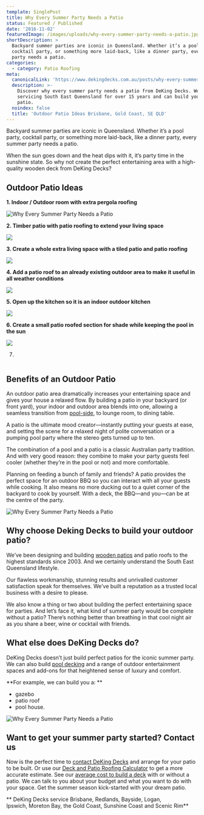 ```yaml
---
template: SinglePost
title: Why Every Summer Party Needs a Patio
status: Featured / Published
date: '2016-11-02'
featuredImage: /images/uploads/why-every-summer-party-needs-a-patio.jpg
shortDescription: >
  Backyard summer parties are iconic in Queensland. Whether it’s a pool party,
  cocktail party, or something more laid-back, like a dinner party, every summer
  party needs a patio.
categories:
  - category: Patio Roofing
meta:
  canonicalLink: 'https://www.dekingdecks.com.au/posts/why-every-summer-party-needs-a-patio/'
  description: >-
    Discover why every summer party needs a patio from DeKing Decks. We've been
    servicing South East Queensland for over 15 years and can build your dream
    patio.
  noindex: false
  title: 'Outdoor Patio Ideas Brisbane, Gold Coast, SE QLD'
---
```

Backyard summer parties are iconic in Queensland. Whether it’s a pool party, cocktail party, or something more laid-back, like a dinner party, every summer party needs a patio.

When the sun goes down and the heat dips with it, it’s party time in the sunshine state. So why not create the perfect entertaining area with a high-quality wooden deck from DeKing Decks?

## Outdoor Patio Ideas

**1. Indoor / Outdoor room with extra pergola roofing**

![Why Every Summer Party Needs a Patio](/images/uploads/why-every-summer-party-needs-a-patio.jpg)

**2. Timber patio with patio roofing to extend your living space**

![](/images/uploads/deking-timber-deck-and-patio-roofing.jpg)

**3. Create a whole extra living space with a tiled patio and patio roofing**

![](/images/uploads/patios-verandah-carport-outback-gable-04.jpg)

**4. Add a patio roof to an already existing outdoor area to make it useful in all weather conditions**

![](/images/uploads/cooldekredlandbaymerbauposts.jpg)

**5. Open up the kitchen so it is an indoor outdoor kitchen**

![](/images/uploads/how-does-a-patio-cover-add-value-to-a-home.jpg)

**6. Create a small patio roofed section for shade while keeping the pool in the sun**

![](/images/uploads/img_7453.jpg)



7. 

![]()



## Benefits of an Outdoor Patio

An outdoor patio area dramatically increases your entertaining space and gives your house a relaxed flow. By building a patio in your backyard (or front yard), your indoor and outdoor area blends into one, allowing a seamless transition from [pool-side](https://www.dekingdecks.com.au/services/pool-decking/), to lounge room, to dining table.

A patio is the ultimate mood creator—instantly putting your guests at ease, and setting the scene for a relaxed night of polite conversation or a pumping pool party where the stereo gets turned up to ten.

The combination of a pool and a patio is a classic Australian party tradition. And with very good reason: they combine to make your party guests feel cooler (whether they’re in the pool or not) and more comfortable.

Planning on feeding a bunch of family and friends? A patio provides the perfect space for an outdoor BBQ so you can interact with all your guests while cooking. It also means no more ducking out to a quiet corner of the backyard to cook by yourself. With a deck, the BBQ—and you—can be at the centre of the party.

![Why Every Summer Party Needs a Patio](/images/uploads/gable-clearspan-04.jpg)

## Why choose Deking Decks to build your outdoor patio?

We’ve been designing and building [wooden patios](https://www.dekingdecks.com.au/services/timber-decks/) and patio roofs to the highest standards since 2003. And we certainly understand the South East Queensland lifestyle.

Our flawless workmanship, stunning results and unrivalled customer satisfaction speak for themselves. We’ve built a reputation as a trusted local business with a desire to please.

We also know a thing or two about building the perfect entertaining space for parties. And let’s face it, what kind of summer party would be complete without a patio? There’s nothing better than breathing in that cool night air as you share a beer, wine or cocktail with friends.

## What else does DeKing Decks do?

DeKing Decks doesn’t just build perfect patios for the iconic summer party. We can also build [pool decking](https://www.dekingdecks.com.au/services/pool-decking/) and a range of outdoor entertainment spaces and add-ons for that heightened sense of luxury and comfort.

**For example, we can build you a:
**

* gazebo
* patio roof
* pool house.

![Why Every Summer Party Needs a Patio](/images/uploads/patio-roofing-options-how-to-choose-the-right-patio-roof-and-why-they’re-always-a-good-option-deking.jpg)

## Want to get your summer party started? Contact us

Now is the perfect time to [contact DeKing Decks](https://www.dekingdecks.com.au/contact/) and arrange for your patio to be built. Or use our [Deck and Patio Roofing Calculator](https://www.dekingdecks.com.au/quote-calculator/) to get a more accurate estimate. See our [average cost to build a deck](https://www.dekingdecks.com.au/posts/patio-installation-cost-timber-patio-and-roofing/) with or without a patio. We can talk to you about your budget and what you want to do with your space. Get the summer season kick-started with your dream patio.

**
DeKing Decks service Brisbane, Redlands, Bayside, Logan, Ipswich, Moreton Bay, the Gold Coast, Sunshine Coast and Scenic Rim**
